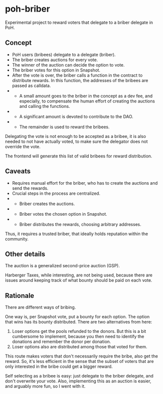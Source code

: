 # poh-briber

Experimental project to reward voters that delegate to a briber delegate in PoH.

## Concept

- PoH users (bribees) delegate to a delegate (briber).
- The briber creates auctions for every vote.
- The winner of the auction can decide the option to vote.
- The briber votes for this option in Snapshot.
- After the vote is over, the briber calls a function in the contract to distribute rewards. In this function, the addresses of the bribees are passed as calldata.
- - A small amount goes to the briber in the concept as a dev fee, and especially, to compensate the human effort of creating the auctions and calling the functions.
- - A significant amount is devoted to contribute to the DAO.
- - The remainder is used to reward the bribees.

Delegating the vote is not enough to be accepted as a bribee, it is also needed to not have actually voted, to make sure the delegator does not override the vote.

The frontend will generate this list of valid bribees for reward distribution.

## Caveats

- Requires manual effort for the briber, who has to create the auctions and send the rewards.
- Crucial steps in the process are centralized.
- - Briber creates the auctions.
- - Briber votes the chosen option in Snapshot.
- - Briber distributes the rewards, choosing arbitrary addresses.

Thus, it requires a trusted briber, that ideally holds reputation within the community.

## Other details

The auction is a generalized second-price auction (GSP).

Harberger Taxes, while interesting, are not being used, because there are issues around keeping track of what bounty should be paid on each vote.

## Rationale

There are different ways of bribing.

One way is, per Snapshot vote, put a bounty for each option. The option that wins has its bounty distributed.
There are two alternatives from here:
1. Loser options get the pools refunded to the donors. But this is a bit cumbersome to implement, because you then need to identify the donations and remember the donor per donation.
2. Loser options also are distributed among those that voted for them.

This route makes voters that don't necessarily require the bribe, also get the reward. So, it's less efficient in the sense that the subset of voters that are only interested in the bribe could get a bigger reward.

Self selecting as a bribee is easy: just delegate to the briber delegate, and don't overwrite your vote. Also, implementing this as an auction is easier, and arguably more fun, so I went with it.
